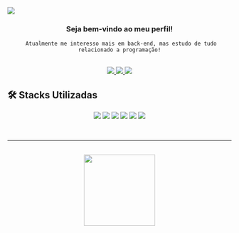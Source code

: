 ![](https://komarev.com/ghpvc/?username=giovane-breno&color=006bed)
<div align="center">
<h3 >
     Seja bem-vindo ao meu perfil!
</h3>
<code> Atualmente me interesso mais em back-end, mas estudo de tudo relacionado a programação!</code>

</div>
<br>
<p align="center">
  <a href="https://giovane-breno.github.io/Portfolio/" target="_blank">
  <img src="https://img.shields.io/badge/Portfolio-DC143C?style=for-the-badge&logo=medium&logoColor=white&link=https://giovane-breno.github.io/Portfolio/"/>
 </a>
 <a href="https://www.linkedin.com/in/guilherme-monfrinato-2b3b76280/" target="_blank">
  <img src="https://img.shields.io/badge/guilherme_monfrinato-0077B5?style=for-the-badge&logo=linkedin&logoColor=white&link=https://www.linkedin.com/in/guilherme-monfrinato-2b3b76280/" />
 </a>
 <a href="mailto:guilherme.monfrinato.santos@gmail.com" target="_blank">
  <img src="https://img.shields.io/badge/guilherme.monfrinato.santos@gmail.com-D14836?style=for-the-badge&logo=gmail&logoColor=white&link=mailto:guilherme.monfrinato.santos@gmail.com"/>
 </a>

</p>

 ## 🛠️ Stacks Utilizadas
<p align="center">

 <a>
  <img src="https://img.shields.io/badge/Laravel-FF2D20?style=for-the-badge&logo=laravel&logoColor=white"/>
 </a>
  <a>
  <img src="https://img.shields.io/badge/next%20js-000000?style=for-the-badge&logo=nextdotjs&logoColor=white"/>
 </a>
  <a>
  <img src="https://img.shields.io/badge/React-20232A?style=for-the-badge&logo=react&logoColor=61DAFB"/>
 </a>
  <a>
  <img src="https://img.shields.io/badge/MySQL-005C84?style=for-the-badge&logo=mysql&logoColor=white"/>
 </a>
  <a>
  <img src="https://img.shields.io/badge/Microsoft%20SQL%20Server-CC2927?style=for-the-badge&logo=microsoft%20sql%20server&logoColor=white"/>
 </a>
  <a>
  <img src="https://img.shields.io/badge/VSCode-0078D4?style=for-the-badge&logo=visual%20studio%20code&logoColor=white"/>
 </a>
 </p>  

<br/>
<hr/>
<br/>
  
 <div align="center">
  <a href="https://github.com/giovane-breno">
  <img height="160em" src="https://github-readme-stats.vercel.app/api?username=giovane-breno&show_icons=true&theme=dracula&include_all_commits=true&count_private=true"/>
</div>
       
